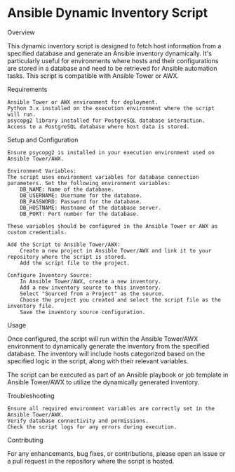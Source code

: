 # Ansible Dynamic Inventory Script
Overview

This dynamic inventory script is designed to fetch host information from a specified database and generate an Ansible inventory dynamically. It's particularly useful for environments where hosts and their configurations are stored in a database and need to be retrieved for Ansible automation tasks. This script is compatible with Ansible Tower or AWX.

Requirements

    Ansible Tower or AWX environment for deployment.
    Python 3.x installed on the execution environment where the script will run.
    psycopg2 library installed for PostgreSQL database interaction.
    Access to a PostgreSQL database where host data is stored.

Setup and Configuration

    Ensure psycopg2 is installed in your execution environment used on Ansible Tower/AWX.

    Environment Variables:
    The script uses environment variables for database connection parameters. Set the following environment variables:
        DB_NAME: Name of the database.
        DB_USERNAME: Username for the database.
        DB_PASSWORD: Password for the database.
        DB_HOSTNAME: Hostname of the database server.
        DB_PORT: Port number for the database.

    These variables should be configured in the Ansible Tower or AWX as custom credentials.

    Add the Script to Ansible Tower/AWX:
        Create a new project in Ansible Tower/AWX and link it to your repository where the script is stored.
        Add the script file to the project.

    Configure Inventory Source:
        In Ansible Tower/AWX, create a new inventory.
        Add a new inventory source to this inventory.
        Select "Sourced from a Project" as the source.
        Choose the project you created and select the script file as the inventory file.
        Save the inventory source configuration.

Usage

Once configured, the script will run within the Ansible Tower/AWX environment to dynamically generate the inventory from the specified database. The inventory will include hosts categorized based on the specified logic in the script, along with their relevant variables.

The script can be executed as part of an Ansible playbook or job template in Ansible Tower/AWX to utilize the dynamically generated inventory.

Troubleshooting

    Ensure all required environment variables are correctly set in the Ansible Tower/AWX.
    Verify database connectivity and permissions.
    Check the script logs for any errors during execution.

Contributing

For any enhancements, bug fixes, or contributions, please open an issue or a pull request in the repository where the script is hosted.

